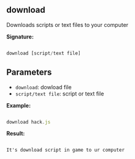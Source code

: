## download
Downloads scripts or text files to your computer
  
**Signature:**

  
```typescript

download [script/text file]

```

  

## Parameters

  
- `download`: dowload file
- `script/text file`:  script or text file


**Example:**


  
```typescript

download hack.js

```

  
**Result:**


```Note
  
It's download script in game to ur computer

```


